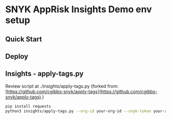 # SNYK AppRisk Insights Demo env setup

## Quick Start

## Deploy

## Insights - apply-tags.py

Review script at ./insights/apply-tags.py (forked from: [https://github.com/cgibbs-snyk/apply-tags](https://github.com/cgibbs-snyk/apply-tags).)

```bash
pip install requests
python3 insights/apply-tags.py --org-id your-org-id --snyk-token your-snyk-token --origin github
```
